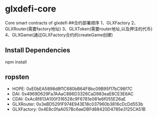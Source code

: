 # glxdefi-core
Core smart contracts of glxdefi
##合约部署顺序
1、GLXFactory
2、GLXRouter(需要factory地址)
3、GLXToken(需要router地址,以及押注的代币)
4、GLXGame(通过GLXFactory合约的createGame创建)

## Install Dependencies
npm install

## ropsten
- HOPE: 0xE0bEA5898d8f1C680bB64F8bc09B95f17bC98f7C
- DAI:  0x4969D629Fa7AAaC886D3326CaD983eaE8CE3E6AC
- CDAI: 0xAc8f813A100f316528c9F6781e081e6f055E26aE
- GLXRouter: 0x3eBD5291F974E943E18c037960b3816cDcDd553b
- GLXFactory: 0x4E8c0faA057Bc6aeDBFd88420D4785e3125CA51B